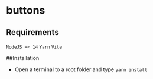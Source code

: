 # buttons

## Requirements
`NodeJS =< 14`
`Yarn`
`Vite`

##Installation
* Open a terminal to a root folder and type `yarn install`
